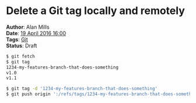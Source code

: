 Delete a Git tag locally and remotely
=====================================
**Author**: Alan Mills  
**Date**: [19 April 2016 16:00](/blog/history/2016-04.md)   
**Tags**: [Git](/blog/categories/git.md)  
**Status**: Draft

``` bash
$ git fetch
$ git tag
1234-my-features-branch-that-does-something
v1.0
v1.1

$ git tag -d '1234-my-features-branch-that-does-something'
$ git push origin ':/refs/tags/1234-my-features-branch-that-does-something'
```

